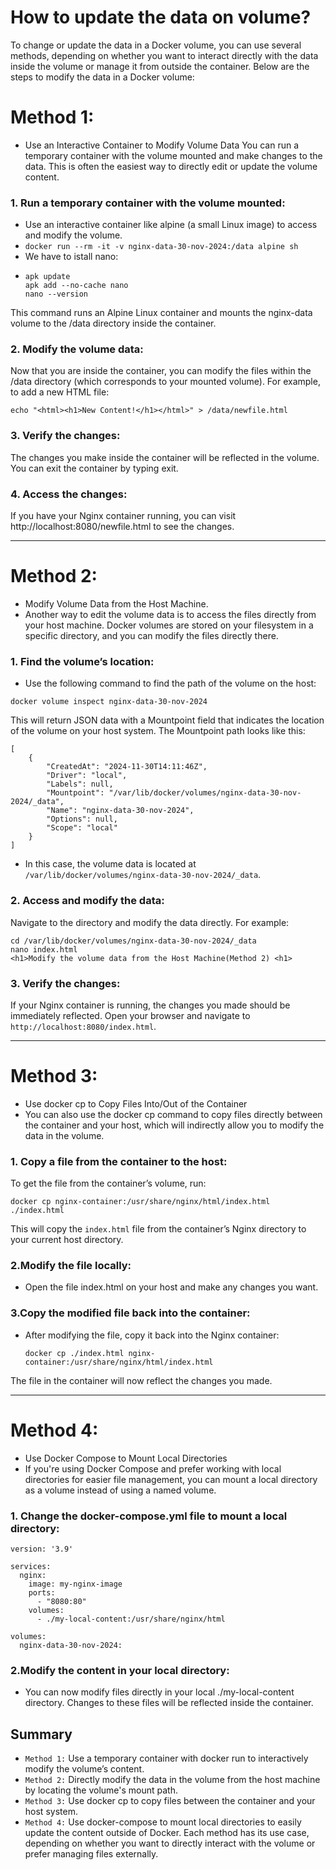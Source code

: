 # How to update the data  on volume?
To change or update the data in a Docker volume, you can use several methods,
depending on whether you want to interact directly with the data inside the volume or manage it from outside the container. 
Below are the steps to modify the data in a Docker volume:

# Method 1:
- Use an Interactive Container to Modify Volume Data
You can run a temporary container with the volume mounted and make changes to the data. 
This is often the easiest way to directly edit or update the volume content.

### 1. Run a temporary container with the volume mounted:
- Use an interactive container like alpine (a small Linux image) to access and modify the volume.
- `docker run --rm -it -v nginx-data-30-nov-2024:/data alpine sh`
- We have to istall nano:
- ```
  apk update
  apk add --no-cache nano
  nano --version
  ```
This command runs an Alpine Linux container and mounts the nginx-data volume to the /data directory inside the container.

### 2. Modify the volume data:

Now that you are inside the container, you can modify the files within the /data directory (which corresponds to your mounted volume).
For example, to add a new HTML file:
```
echo "<html><h1>New Content!</h1></html>" > /data/newfile.html
```
### 3. Verify the changes:

The changes you make inside the container will be reflected in the volume. You can exit the container by typing exit.

### 4. Access the changes:

If you have your Nginx container running, you can visit http://localhost:8080/newfile.html to see the changes.

-----------------------------------------------------------------------------------------------------------------------

# Method 2:
- Modify Volume Data from the Host Machine.
- Another way to edit the volume data is to access the files directly from your host machine. Docker volumes are stored on your filesystem in a specific directory, and you can modify the files directly there.


### 1. Find the volume’s location:
   - Use the following command to find the path of the volume on the host:
```
docker volume inspect nginx-data-30-nov-2024

```
This will return JSON data with a Mountpoint field that indicates the location of the volume on your host system. The Mountpoint path looks like this:
```
[
    {
        "CreatedAt": "2024-11-30T14:11:46Z",
        "Driver": "local",
        "Labels": null,
        "Mountpoint": "/var/lib/docker/volumes/nginx-data-30-nov-2024/_data",
        "Name": "nginx-data-30-nov-2024",
        "Options": null,
        "Scope": "local"
    }
]
```

- In this case, the volume data is located at `/var/lib/docker/volumes/nginx-data-30-nov-2024/_data`.
### 2. Access and modify the data:

Navigate to the directory and modify the data directly. 
For example:
```
cd /var/lib/docker/volumes/nginx-data-30-nov-2024/_data
nano index.html
<h1>Modify the volume data from the Host Machine(Method 2) <h1>
```

### 3. Verify the changes:

If your Nginx container is running, the changes you made should be immediately reflected. Open your browser and navigate to `http://localhost:8080/index.html`.

-----------------------------------------------------------------------------------------------------------------------------------
# Method 3: 
- Use docker cp to Copy Files Into/Out of the Container
- You can also use the docker cp command to copy files directly between the container and your host, which will indirectly allow you to modify the data in the volume.

### 1. Copy a file from the container to the host:

To get the file from the container’s volume, run:
```
docker cp nginx-container:/usr/share/nginx/html/index.html ./index.html
```
This will copy the `index.html` file from the container’s Nginx directory to your current host directory.

### 2.Modify the file locally:
- Open the file index.html on your host and make any changes you want.

### 3.Copy the modified file back into the container:
- After modifying the file, copy it back into the Nginx container:
  ```
  docker cp ./index.html nginx-container:/usr/share/nginx/html/index.html
  ```
The file in the container will now reflect the changes you made.

----------------------------------------------------------------------------------------------------------------------------------------------

# Method 4: 
- Use Docker Compose to Mount Local Directories
- If you're using Docker Compose and prefer working with local directories for easier file management, you can mount a local directory as a volume instead of using a named volume.

### 1. Change the docker-compose.yml file to mount a local directory:
```
version: '3.9'

services:
  nginx:
    image: my-nginx-image
    ports:
      - "8080:80"
    volumes:
      - ./my-local-content:/usr/share/nginx/html

volumes:
  nginx-data-30-nov-2024:

```
### 2.Modify the content in your local directory:
- You can now modify files directly in your local ./my-local-content directory. Changes to these files will be reflected inside the container.

## Summary
- `Method 1:` Use a temporary container with docker run to interactively modify the volume’s content.
- `Method 2:` Directly modify the data in the volume from the host machine by locating the volume's mount path.
- `Method 3:` Use docker cp to copy files between the container and your host system.
- `Method 4:` Use docker-compose to mount local directories to easily update the content outside of Docker.
Each method has its use case, depending on whether you want to directly interact with the volume or prefer managing files externally. 
